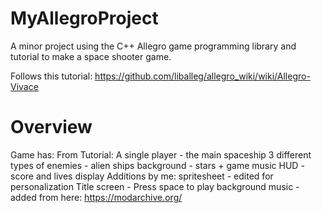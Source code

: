 # MyAllegroProject
A minor project using the C++ Allegro game programming library and tutorial to make a space shooter game.

Follows this tutorial: https://github.com/liballeg/allegro_wiki/wiki/Allegro-Vivace

# Overview
Game has:
  From Tutorial:
    A single player - the main spaceship
    3 different types of enemies - alien ships
    background - stars + game music
    HUD - score and lives display
  Additions by me:
    spritesheet - edited for personalization
    Title screen - Press space to play
    background music - added from here: https://modarchive.org/
